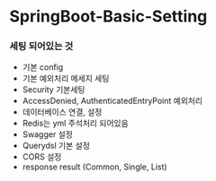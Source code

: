 # SpringBoot-Basic-Setting

### 세팅 되어있는 것
* 기본 config
* 기본 예외처리 메세지 세팅
* Security 기본세팅
* AccessDenied, AuthenticatedEntryPoint 예외처리  
* 데이터베이스 연결, 설정
* Redis는 yml 주석처리 되어있음
* Swagger 설정
* Querydsl 기본 설정
* CORS 설정
* response result (Common, Single, List)
